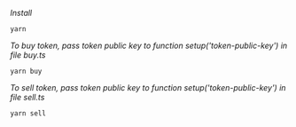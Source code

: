 *Install*
```
yarn
```

 *To buy token, pass token public key to function setup('token-public-key') in file buy.ts*
```
yarn buy
```

*To sell token, pass token public key to function setup('token-public-key') in file sell.ts*
```
yarn sell
```
